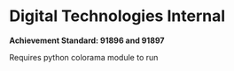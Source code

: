 # Digital Technologies Internal 
**Achievement Standard: 	91896 and 91897**

Requires python colorama module to run
